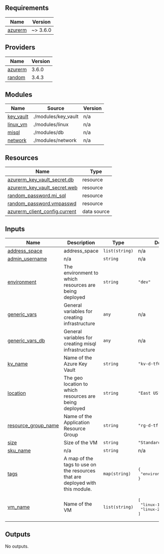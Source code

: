 <!-- BEGIN_TF_DOCS -->
## Requirements

| Name | Version |
|------|---------|
| <a name="requirement_azurerm"></a> [azurerm](#requirement\_azurerm) | ~> 3.6.0 |

## Providers

| Name | Version |
|------|---------|
| <a name="provider_azurerm"></a> [azurerm](#provider\_azurerm) | 3.6.0 |
| <a name="provider_random"></a> [random](#provider\_random) | 3.4.3 |

## Modules

| Name | Source | Version |
|------|--------|---------|
| <a name="module_key_vault"></a> [key\_vault](#module\_key\_vault) | ./modules/key_vault | n/a |
| <a name="module_linux_vm"></a> [linux\_vm](#module\_linux\_vm) | ./modules/linux | n/a |
| <a name="module_misql"></a> [misql](#module\_misql) | ./modules/db | n/a |
| <a name="module_network"></a> [network](#module\_network) | ./modules/network | n/a |

## Resources

| Name | Type |
|------|------|
| [azurerm_key_vault_secret.db](https://registry.terraform.io/providers/hashicorp/azurerm/latest/docs/resources/key_vault_secret) | resource |
| [azurerm_key_vault_secret.web](https://registry.terraform.io/providers/hashicorp/azurerm/latest/docs/resources/key_vault_secret) | resource |
| [random_password.mi_sql](https://registry.terraform.io/providers/hashicorp/random/latest/docs/resources/password) | resource |
| [random_password.vmpasswd](https://registry.terraform.io/providers/hashicorp/random/latest/docs/resources/password) | resource |
| [azurerm_client_config.current](https://registry.terraform.io/providers/hashicorp/azurerm/latest/docs/data-sources/client_config) | data source |

## Inputs

| Name | Description | Type | Default | Required |
|------|-------------|------|---------|:--------:|
| <a name="input_address_space"></a> [address\_space](#input\_address\_space) | address\_space | `list(string)` | n/a | yes |
| <a name="input_admin_username"></a> [admin\_username](#input\_admin\_username) | n/a | `string` | n/a | yes |
| <a name="input_environment"></a> [environment](#input\_environment) | The environment to which resources are being deployed | `string` | `"dev"` | no |
| <a name="input_generic_vars"></a> [generic\_vars](#input\_generic\_vars) | General variables for creating infrastructure | `any` | n/a | yes |
| <a name="input_generic_vars_db"></a> [generic\_vars\_db](#input\_generic\_vars\_db) | General variables for creating misql infrastructure | `any` | n/a | yes |
| <a name="input_kv_name"></a> [kv\_name](#input\_kv\_name) | Name of the Azure Key Vault | `string` | `"kv-d-tf01"` | no |
| <a name="input_location"></a> [location](#input\_location) | The geo location to which resources are being deployed | `string` | `"East US"` | no |
| <a name="input_resource_group_name"></a> [resource\_group\_name](#input\_resource\_group\_name) | Name of the Application Resource Group | `string` | `"rg-d-tf-linux"` | no |
| <a name="input_size"></a> [size](#input\_size) | Size of the VM | `string` | `"Standard_B1s"` | no |
| <a name="input_sku_name"></a> [sku\_name](#input\_sku\_name) | n/a | `string` | n/a | yes |
| <a name="input_tags"></a> [tags](#input\_tags) | A map of the tags to use on the resources that are deployed with this module. | `map(string)` | <pre>{<br>  "environment": "dev"<br>}</pre> | no |
| <a name="input_vm_name"></a> [vm\_name](#input\_vm\_name) | Name of the VM | `list(string)` | <pre>[<br>  "linux-1",<br>  "linux-2"<br>]</pre> | no |

## Outputs

No outputs.
<!-- END_TF_DOCS -->